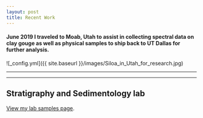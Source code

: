 ```yaml
---
layout: post
title: Recent Work
---
```


#### June 2019 I traveled to Moab, Utah to assist in collecting spectral data on clay gouge as well as physical samples to ship back to UT Dallas for further analysis.
![_config.yml]({{ site.baseurl }}/images/Siloa_in_Utah_for_research.jpg)

----
****
## Stratigraphy and Sedimentology lab

[View my lab samples page](https://labs.utdallas.edu/geosamples).

